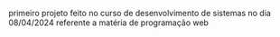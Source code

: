 primeiro projeto feito no curso de desenvolvimento de sistemas no dia 08/04/2024 referente a matéria de programação web

